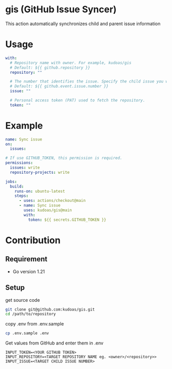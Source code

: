# gis (GitHub Issue Syncer)

This action automatically synchronizes child and parent issue information

# Usage

<!-- start usage -->

```yaml
with:
  # Repository name with owner. For example, kudoas/gis
  # Default: ${{ github.repository }}
  repository: ""

  # The number that identifies the issue. Specify the child issue you wish to synchronize with the parent issue
  # Default: ${{ github.event.issue.number }}
  issue: ""

  # Personal access token (PAT) used to fetch the repository.
  token: ""
```

<!-- end usage -->

# Example

```yml
name: Sync issue
on:
  issues:

# If use GITHUB_TOKEN, this permission is required.
permissions:
  issues: write
  repository-projects: write

jobs:
  build:
    runs-on: ubuntu-latest
    steps:
      - uses: actions/checkout@main
      - name: Sync issue
        uses: kudoas/gis@main
        with:
          token: ${{ secrets.GITHUB_TOKEN }}
```

# Contribution

## Requirement

- Go version 1.21

## Setup

get source code

```sh
git clone git@github.com:kudoas/gis.git
cd /path/to/repository
```

copy .env from .env.sample

```sh
cp .env.sample .env
```

Get values from GitHub and enter them in .env

```.env
INPUT_TOKEN=<YOUR GITHUB TOKEN>
INPUT_REPOSITORY=<TARGET REPOSITORY NAME eg. <owner>/<repository>>
INPUT_ISSUE=<TARGET CHILD ISSUE NUMBER>
```
